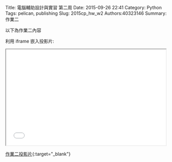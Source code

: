 Title: 電腦輔助設計與實習 第二周
Date: 2015-09-26 22:41
Category: Python
Tags: pelican, publishing
Slug: 2015cp_hw_w2
Authors:40323146
Summary: 作業二

以下為作業二內容

利用 iframe 嵌入投影片:

<iframe src="simplest1.html" width="500" height="300"></iframe>

[作業二投影片](simplest1.html){:target="_blank"}

